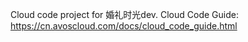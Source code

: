 Cloud code project for 婚礼时光dev. Cloud Code Guide: https://cn.avoscloud.com/docs/cloud_code_guide.html